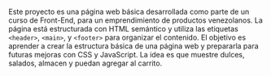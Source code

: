 
Este proyecto es una página web básica desarrollada como parte de un curso de Front-End, para un emprendimiento de productos venezolanos. La página está estructurada con HTML semántico y utiliza las etiquetas `<header>`, `<main>`, y `<footer>` para organizar el contenido. El objetivo es aprender a crear la estructura básica de una página web y prepararla para futuras mejoras con CSS y JavaScript.
La idea es que muestre dulces, salados, almacen y puedan agregar al carrito.

